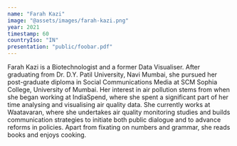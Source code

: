 ```yaml
---
name: "Farah Kazi"
image: "@assets/images/farah-kazi.png"
year: 2021
timestamp: 60
countryIso: "IN"
presentation: "public/foobar.pdf"
---
```


Farah Kazi is a Biotechnologist and a former Data Visualiser. After graduating from Dr. D.Y. Patil University, Navi Mumbai, she pursued her post-graduate diploma in Social Communications Media at SCM Sophia College, University of Mumbai. Her interest in air pollution stems from when she began working at IndiaSpend, where she spent a significant part of her time analysing and visualising air quality data. She currently works at Waatavaran, where she undertakes air quality monitoring studies and builds communication strategies to initiate both public dialogue and to advance reforms in policies. Apart from fixating on numbers and grammar, she reads books and enjoys cooking.
